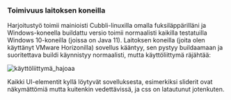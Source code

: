 ### Toimivuus laitoksen koneilla

Harjoitustyö toimii mainioisti Cubbli-linuxilla omalla fuksiläppärilläni ja Windows-koneella buildattu versio toimii normaalisti
kaikilla testatuilla Windows 10-koneilla (joissa on Java 11). Laitoksen koneilla (joita olen käyttänyt VMware Horizonilla) sovellus kääntyy, 
sen pystyy buildaamaan ja suoritettava buildi käynnistyy normaalisti, mutta käyttöliittymä räjähtää: 

![käyttöliittymä_hajoaa](https://github.com/Veikkosuhonen/ot-harjoitustyo/blob/master/dokumentaatio/kuvat/app_breaking.png)

Kaikki UI-elementit kyllä löytyvät sovelluksesta, esimerkiksi sliderit ovat näkymättömiä mutta kuitenkin vedettävissä, ja 
css on latautunut jotenkuten.
